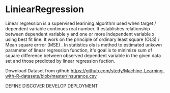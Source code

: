 # LiniearRegression
Linear regression is a supervised learining algorithm used when target / dependent variable continues real number. It establishes relationship between dependent variable  y  and one or more independent variable  x  using best fit line. It work on the principle of ordinary least square  (OLS)  / Mean square errror  (MSE) . In statistics ols is method to estimated unkown parameter of linear regression function, it's goal is to minimize sum of square difference between observed dependent variable in the given data set and those predicted by linear regression fuction.


Download Dataset from github:https://github.com/stedy/Machine-Learning-with-R-datasets/blob/master/insurance.csv


DEFINE
DISCOVER
DEVELOP
DEPLOYMENT
